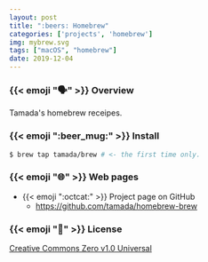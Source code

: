 ```yaml
---
layout: post
title: ":beers: Homebrew"
categories: ['projects', 'homebrew']
img: mybrew.svg
tags: ["macOS", "homebrew"]
date: 2019-12-04
---
```


### {{< emoji ":speaking_head:" >}} Overview

Tamada's homebrew receipes.

### {{< emoji ":beer_mug:" >}} Install

```sh
$ brew tap tamada/brew # <- the first time only.
```

### {{< emoji ":globe_with_meridians:" >}} Web pages

* {{< emoji ":octcat:" >}} Project page on GitHub
    * https://github.com/tamada/homebrew-brew

### {{< emoji ":scroll:" >}} License

[Creative Commons Zero v1.0 Universal](https://github.com/tamada/homebrew-brew/blob/master/LICENSE)

